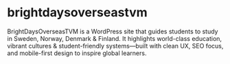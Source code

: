 # brightdaysoverseastvm
BrightDaysOverseasTVM is a WordPress site that guides students to study in Sweden, Norway, Denmark &amp; Finland. It highlights world-class education, vibrant cultures &amp; student-friendly systems—built with clean UX, SEO focus, and mobile-first design to inspire global learners.
